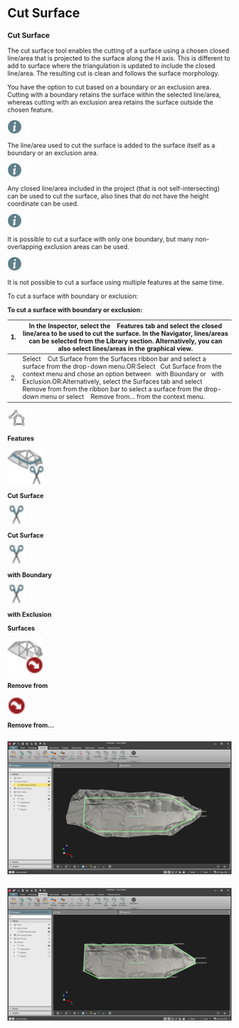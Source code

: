 # Cut Surface

### Cut Surface

The cut surface tool enables the cutting of a surface using a chosen closed line/area that is projected to the surface along the H axis. This is different to add to surface where the triangulation is updated to include the closed line/area. The resulting cut is clean and follows the surface morphology.

You have the option to cut based on a boundary or an exclusion area. Cutting with a boundary retains the surface within the selected line/area, whereas cutting with an exclusion area retains the surface outside the chosen feature.

![Image](./data/icons/note.gif)

The line/area used to cut the surface is added to the surface itself as a boundary or an exclusion area.

![Image](./data/icons/note.gif)

Any closed line/area included in the project (that is not self-intersecting) can be used to cut the surface, also lines that do not have the height coordinate can be used.

![Image](./data/icons/note.gif)

It is possible to cut a surface with only one boundary, but many non-overlapping exclusion areas can be used.

![Image](./data/icons/note.gif)

It is not possible to cut a surface using multiple features at the same time.

To cut a surface with boundary or exclusion:

**To cut a surface with boundary or exclusion:**

| 1. | In the Inspector, select the    Features tab and select the closed line/area to be used to cut the surface. In the Navigator, lines/areas can be selected from the Library section. Alternatively, you can also select lines/areas in the graphical view. |
| --- | --- |
| 2. | Select    Cut Surface from the Surfaces ribbon bar and select a surface from the drop-down menu.OR:Select   Cut Surface from the context menu and chose an option between   with Boundary or   with Exclusion.OR:Alternatively, select the Surfaces tab and select    Remove from from the ribbon bar to select a surface from the drop-down menu or select    Remove from… from the context menu. |

![Image](graphics/00466259.jpg)

**Features**

![Image](graphics/01022983.jpg)

**Cut Surface**

![Image](graphics/01022956.jpg)

**Cut Surface**

![Image](graphics/01022959.jpg)

**with Boundary**

![Image](graphics/01022962.jpg)

**with Exclusion**

**Surfaces**

![Image](graphics/00468515.jpg)

**Remove from**

![Image](graphics/00466004.jpg)

**Remove from…**

|  |  |
| --- | --- |

![Image](graphics/01023468.jpg)

|  |  |
| --- | --- |

![Image](graphics/01023471.jpg)

